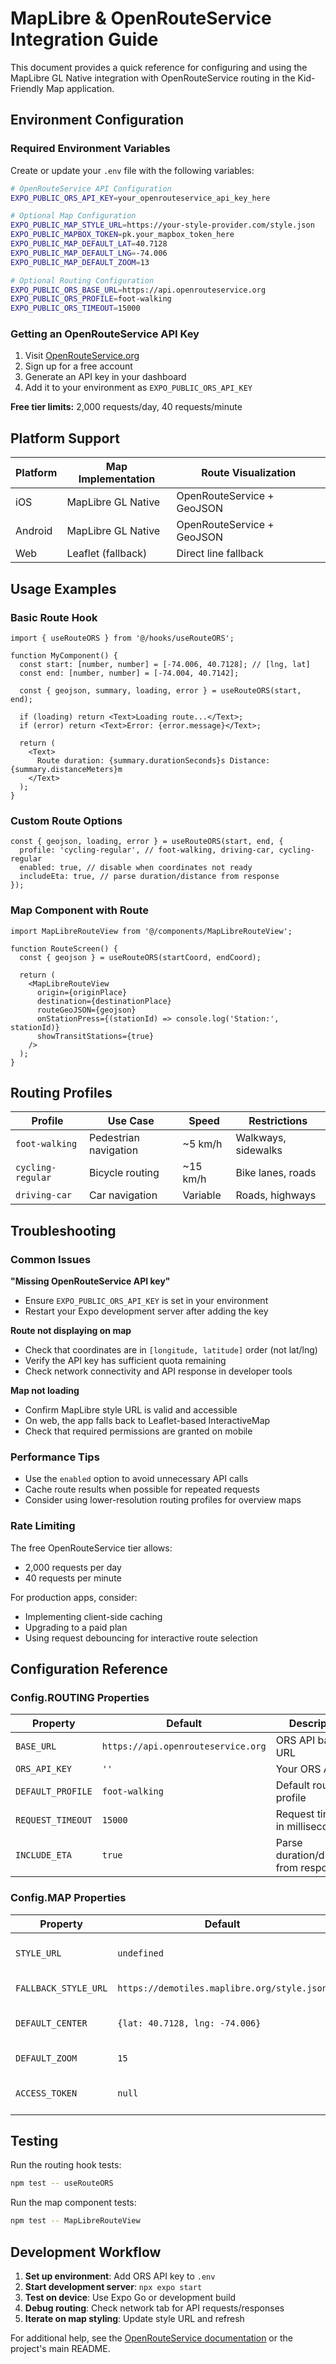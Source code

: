 # MapLibre & OpenRouteService Integration Guide

This document provides a quick reference for configuring and using the MapLibre GL Native integration with OpenRouteService routing in the Kid-Friendly Map application.

## Environment Configuration

### Required Environment Variables

Create or update your `.env` file with the following variables:

```bash
# OpenRouteService API Configuration
EXPO_PUBLIC_ORS_API_KEY=your_openrouteservice_api_key_here

# Optional Map Configuration
EXPO_PUBLIC_MAP_STYLE_URL=https://your-style-provider.com/style.json
EXPO_PUBLIC_MAPBOX_TOKEN=pk.your_mapbox_token_here
EXPO_PUBLIC_MAP_DEFAULT_LAT=40.7128
EXPO_PUBLIC_MAP_DEFAULT_LNG=-74.006
EXPO_PUBLIC_MAP_DEFAULT_ZOOM=13

# Optional Routing Configuration
EXPO_PUBLIC_ORS_BASE_URL=https://api.openrouteservice.org
EXPO_PUBLIC_ORS_PROFILE=foot-walking
EXPO_PUBLIC_ORS_TIMEOUT=15000
```

### Getting an OpenRouteService API Key

1. Visit [OpenRouteService.org](https://openrouteservice.org/)
2. Sign up for a free account
3. Generate an API key in your dashboard
4. Add it to your environment as `EXPO_PUBLIC_ORS_API_KEY`

**Free tier limits:** 2,000 requests/day, 40 requests/minute

## Platform Support

| Platform | Map Implementation | Route Visualization        |
| -------- | ------------------ | -------------------------- |
| iOS      | MapLibre GL Native | OpenRouteService + GeoJSON |
| Android  | MapLibre GL Native | OpenRouteService + GeoJSON |
| Web      | Leaflet (fallback) | Direct line fallback       |

## Usage Examples

### Basic Route Hook

```tsx
import { useRouteORS } from '@/hooks/useRouteORS';

function MyComponent() {
  const start: [number, number] = [-74.006, 40.7128]; // [lng, lat]
  const end: [number, number] = [-74.004, 40.7142];

  const { geojson, summary, loading, error } = useRouteORS(start, end);

  if (loading) return <Text>Loading route...</Text>;
  if (error) return <Text>Error: {error.message}</Text>;

  return (
    <Text>
      Route duration: {summary.durationSeconds}s Distance: {summary.distanceMeters}m
    </Text>
  );
}
```

### Custom Route Options

```tsx
const { geojson, loading, error } = useRouteORS(start, end, {
  profile: 'cycling-regular', // foot-walking, driving-car, cycling-regular
  enabled: true, // disable when coordinates not ready
  includeEta: true, // parse duration/distance from response
});
```

### Map Component with Route

```tsx
import MapLibreRouteView from '@/components/MapLibreRouteView';

function RouteScreen() {
  const { geojson } = useRouteORS(startCoord, endCoord);

  return (
    <MapLibreRouteView
      origin={originPlace}
      destination={destinationPlace}
      routeGeoJSON={geojson}
      onStationPress={(stationId) => console.log('Station:', stationId)}
      showTransitStations={true}
    />
  );
}
```

## Routing Profiles

| Profile           | Use Case              | Speed    | Restrictions        |
| ----------------- | --------------------- | -------- | ------------------- |
| `foot-walking`    | Pedestrian navigation | ~5 km/h  | Walkways, sidewalks |
| `cycling-regular` | Bicycle routing       | ~15 km/h | Bike lanes, roads   |
| `driving-car`     | Car navigation        | Variable | Roads, highways     |

## Troubleshooting

### Common Issues

**"Missing OpenRouteService API key"**

- Ensure `EXPO_PUBLIC_ORS_API_KEY` is set in your environment
- Restart your Expo development server after adding the key

**Route not displaying on map**

- Check that coordinates are in `[longitude, latitude]` order (not lat/lng)
- Verify the API key has sufficient quota remaining
- Check network connectivity and API response in developer tools

**Map not loading**

- Confirm MapLibre style URL is valid and accessible
- On web, the app falls back to Leaflet-based InteractiveMap
- Check that required permissions are granted on mobile

### Performance Tips

- Use the `enabled` option to avoid unnecessary API calls
- Cache route results when possible for repeated requests
- Consider using lower-resolution routing profiles for overview maps

### Rate Limiting

The free OpenRouteService tier allows:

- 2,000 requests per day
- 40 requests per minute

For production apps, consider:

- Implementing client-side caching
- Upgrading to a paid plan
- Using request debouncing for interactive route selection

## Configuration Reference

### Config.ROUTING Properties

| Property          | Default                            | Description                            |
| ----------------- | ---------------------------------- | -------------------------------------- |
| `BASE_URL`        | `https://api.openrouteservice.org` | ORS API base URL                       |
| `ORS_API_KEY`     | `''`                               | Your ORS API key                       |
| `DEFAULT_PROFILE` | `foot-walking`                     | Default routing profile                |
| `REQUEST_TIMEOUT` | `15000`                            | Request timeout in milliseconds        |
| `INCLUDE_ETA`     | `true`                             | Parse duration/distance from responses |

### Config.MAP Properties

| Property             | Default                                     | Description              |
| -------------------- | ------------------------------------------- | ------------------------ |
| `STYLE_URL`          | `undefined`                                 | Custom map style URL     |
| `FALLBACK_STYLE_URL` | `https://demotiles.maplibre.org/style.json` | Default style            |
| `DEFAULT_CENTER`     | `{lat: 40.7128, lng: -74.006}`              | Default map center (NYC) |
| `DEFAULT_ZOOM`       | `15`                                        | Default zoom level       |
| `ACCESS_TOKEN`       | `null`                                      | Optional Mapbox token    |

## Testing

Run the routing hook tests:

```bash
npm test -- useRouteORS
```

Run the map component tests:

```bash
npm test -- MapLibreRouteView
```

## Development Workflow

1. **Set up environment**: Add ORS API key to `.env`
2. **Start development server**: `npx expo start`
3. **Test on device**: Use Expo Go or development build
4. **Debug routing**: Check network tab for API requests/responses
5. **Iterate on map styling**: Update style URL and refresh

For additional help, see the [OpenRouteService documentation](https://openrouteservice.org/dev/#/api-docs) or the project's main README.
